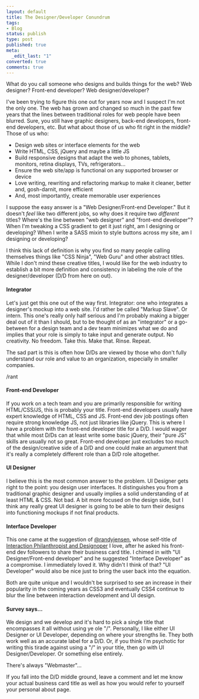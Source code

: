 ```yaml
---
layout: default
title: The Designer/Developer Conundrum
tags:
- Blog
status: publish
type: post
published: true
meta:
  _edit_last: "1"
converted: true
comments: true
---
```

What do you call someone who designs and builds things for the web? Web designer? Front-end developer? Web designer/developer?

I've been trying to figure this one out for years now and I suspect I'm not the only one.  The web has grown and changed so much in the past few years that the lines between traditional roles for web people have been blurred.  Sure, you still have graphic designers, back-end developers, front-end developers, etc. But what about those of us who fit right in the middle? Those of us who:


- Design web sites or interface elements for the web
- Write HTML, CSS, jQuery  and maybe a little JS
- Build responsive designs that adapt the web to phones, tablets, monitors, retina displays, TVs, refrigerators...
- Ensure the web site/app is functional on any supported browser or device
- Love writing, rewriting and refactoring markup to make it cleaner, better and, gosh-darnit, more efficient
- And, most importantly, create memorable user experiences

I suppose the easy answer is a "Web Designer/Front-end Developer." But it doesn't _feel_ like two different jobs, so why does it require two _different_ titles? Where's the line between "web designer" and "front-end developer"?  When I'm tweaking a CSS gradient to get it just right, am I designing or developing?  When I write a SASS mixin to style buttons across my site, am I designing or developing?

I think this lack of definition is why you find so many people calling themselves things like "CSS Ninja", "Web Guru" and other abstract titles.  While I don't mind these creative titles, I would like for the web industry to establish a bit more definition and consistency in labeling the role of the designer/developer (D/D from here on out).

#### Integrator ####

Let's just get this one out of the way first.  Integrator: one who integrates a designer's mockup into a web site. I'd rather be called "Markup Slave".  Or intern.  This one's really only half serious and I'm probably making a bigger deal out of it than I should, but to be thought of as an "integrator" or a go-between for a design team and a dev team minimizes what we do and implies that your role is simply to take input and generate output.  No creativity. No freedom. Take this. Make that. Rinse. Repeat.

The sad part is this is often how D/Ds are viewed by those who don't fully understand our role and value to an organization, especially in smaller companies.

/rant

#### Front-end Developer ####

If you work on a tech team and you are primarily responsible for writing HTML/CSS/JS, this is probably your title.  Front-end developers usually have expert knowledge of HTML, CSS and JS. Front-end dev job postings often require strong knowledge JS, not just libraries like jQuery.  This is where I have a problem with the front-end developer title for a D/D.  I would wager that while most D/Ds can at least write some basic jQuery, their "pure JS" skills are usually not so great.  Front-end developer just excludes too much of the design/creative side of a D/D and one could make an argument that it's really a completely different role than a D/D role altogether.

#### UI Designer ####

I believe this is the most common answer to the problem.  UI Designer gets right to the point: you design user interfaces. It distinguishes you from a traditional graphic designer and usually implies a solid understanding of at least HTML & CSS.  Not bad.  A bit more focused on the design side, but I think any really great UI designer is going to be able to turn their designs into functioning mockups if not final products.

#### Interface Developer ####

This one came at the suggestion of [@randyjensen](https://twitter.com/randyjensen), whose self-title of [Interaction Philanthropist and Designoper](http://www.randyjensen.com/) I love, after he asked his front-end dev followers to share their business card title. I chimed in with "UI Designer/Front-end developer" and he suggested "Interface Developer" as a compromise. I immediately loved it. Why didn't I think of that? "UI Developer" would also be nice just to bring the user back into the equation.

Both are quite unique and I wouldn't be surprised to see an increase in their popularity in the coming years as CSS3 and eventually CSS4 continue to blur the line between interaction development and UI design.

#### Survey says... ####

We design and we develop and it's hard to pick a single title that encompasses it all without using ye ole "/".  Personally, I like either UI Designer or UI Developer, depending on where your strengths lie.  They both work well as an accurate label for a D/D.  Or, if you think I'm psychotic for writing this tirade against using a "/" in your title, then go with UI Designer/Developer. Or something else entirely.

There's always "Webmaster"...

If you fall into the D/D middle ground, leave a comment and let me know your actual business card title as well as how you would refer to yourself your personal about page.
